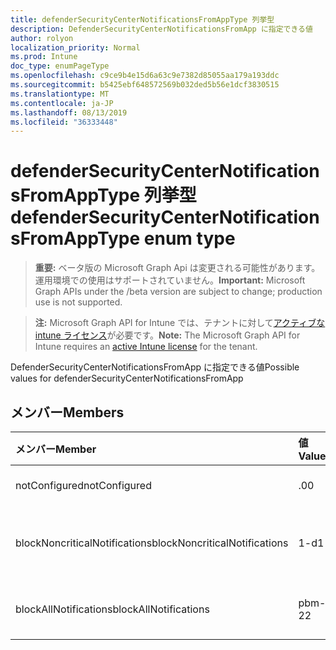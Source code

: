 ```yaml
---
title: defenderSecurityCenterNotificationsFromAppType 列挙型
description: DefenderSecurityCenterNotificationsFromApp に指定できる値
author: rolyon
localization_priority: Normal
ms.prod: Intune
doc_type: enumPageType
ms.openlocfilehash: c9ce9b4e15d6a63c9e7382d85055aa179a193ddc
ms.sourcegitcommit: b5425ebf648572569b032ded5b56e1dcf3830515
ms.translationtype: MT
ms.contentlocale: ja-JP
ms.lasthandoff: 08/13/2019
ms.locfileid: "36333448"
---
```

# <a name="defendersecuritycenternotificationsfromapptype-enum-type"></a><span data-ttu-id="63c85-103">defenderSecurityCenterNotificationsFromAppType 列挙型</span><span class="sxs-lookup"><span data-stu-id="63c85-103">defenderSecurityCenterNotificationsFromAppType enum type</span></span>

> <span data-ttu-id="63c85-104">**重要:** ベータ版の Microsoft Graph Api は変更される可能性があります。運用環境での使用はサポートされていません。</span><span class="sxs-lookup"><span data-stu-id="63c85-104">**Important:** Microsoft Graph APIs under the /beta version are subject to change; production use is not supported.</span></span>

> <span data-ttu-id="63c85-105">**注:** Microsoft Graph API for Intune では、テナントに対して[アクティブな intune ライセンス](https://go.microsoft.com/fwlink/?linkid=839381)が必要です。</span><span class="sxs-lookup"><span data-stu-id="63c85-105">**Note:** The Microsoft Graph API for Intune requires an [active Intune license](https://go.microsoft.com/fwlink/?linkid=839381) for the tenant.</span></span>

<span data-ttu-id="63c85-106">DefenderSecurityCenterNotificationsFromApp に指定できる値</span><span class="sxs-lookup"><span data-stu-id="63c85-106">Possible values for defenderSecurityCenterNotificationsFromApp</span></span>

## <a name="members"></a><span data-ttu-id="63c85-107">メンバー</span><span class="sxs-lookup"><span data-stu-id="63c85-107">Members</span></span>
|<span data-ttu-id="63c85-108">メンバー</span><span class="sxs-lookup"><span data-stu-id="63c85-108">Member</span></span>|<span data-ttu-id="63c85-109">値</span><span class="sxs-lookup"><span data-stu-id="63c85-109">Value</span></span>|<span data-ttu-id="63c85-110">説明</span><span class="sxs-lookup"><span data-stu-id="63c85-110">Description</span></span>|
|:---|:---|:---|
|<span data-ttu-id="63c85-111">notConfigured</span><span class="sxs-lookup"><span data-stu-id="63c85-111">notConfigured</span></span>|<span data-ttu-id="63c85-112">.0</span><span class="sxs-lookup"><span data-stu-id="63c85-112">0</span></span>|<span data-ttu-id="63c85-113">Not Configured</span><span class="sxs-lookup"><span data-stu-id="63c85-113">Not Configured</span></span>|
|<span data-ttu-id="63c85-114">blockNoncriticalNotifications</span><span class="sxs-lookup"><span data-stu-id="63c85-114">blockNoncriticalNotifications</span></span>|<span data-ttu-id="63c85-115">1-d</span><span class="sxs-lookup"><span data-stu-id="63c85-115">1</span></span>|<span data-ttu-id="63c85-116">重要でない通知をブロックする</span><span class="sxs-lookup"><span data-stu-id="63c85-116">Block non-critical notifications</span></span>|
|<span data-ttu-id="63c85-117">blockAllNotifications</span><span class="sxs-lookup"><span data-stu-id="63c85-117">blockAllNotifications</span></span>|<span data-ttu-id="63c85-118">pbm-2</span><span class="sxs-lookup"><span data-stu-id="63c85-118">2</span></span>|<span data-ttu-id="63c85-119">すべての通知をブロックする</span><span class="sxs-lookup"><span data-stu-id="63c85-119">Block all notifications</span></span>|



